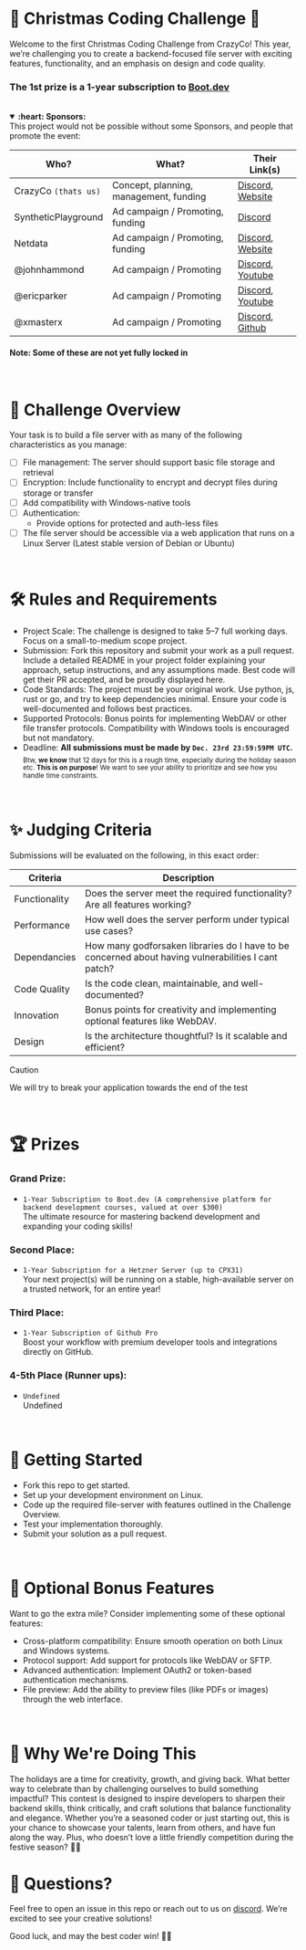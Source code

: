 # 🎄 Christmas Coding Challenge 🎄
Welcome to the first Christmas Coding Challenge from CrazyCo! This year, we’re challenging you to create a backend-focused file server with exciting features, functionality, and an emphasis on design and code quality. 

### The 1st prize is a 1-year subscription to [Boot.dev](https://boot.dev/) 
<br>

<details open>
  <summary><b>:heart: Sponsors:</b></summary>
  This project would not be possible without some Sponsors, and people that promote the event:
    
  | Who?                | What?                                      | Their Link(s)                                                                           |
  |---------------------|--------------------------------------------|-----------------------------------------------------------------------------------------|
  | CrazyCo `(thats us)`| Concept, planning, management, funding     | [Discord](https://discord.gg/crazyco), [Website](https://crazyco.xyz)                   |
  | SyntheticPlayground | Ad campaign / Promoting, funding           | [Discord](https://discord.gg/syntheticplayground)                                       |
  | Netdata             | Ad campaign / Promoting, funding           | [Discord](https://discord.gg/mPZ6WZKKG2), [Website](https://netdata.cloud/)             |
  | @johnhammond        | Ad campaign / Promoting                    | [Discord](https://discord.gg/mQQ5NsTbfF), [Youtube](https://youtube.com/johnhammond010) |
  | @ericparker         | Ad campaign / Promoting                    | [Discord](https://discord.gg/ericparker), [Youtube](https://youtube.com/@ericparker)    |
  | @xmasterx           | Ad campaign / Promoting                    | [Discord](https://discord.gg/HmY4xSw7Zt), [Github](https://github.com/xmasterx)         |
  #### Note: Some of these are not yet fully locked in
</details>
<br>

# 📜 Challenge Overview
Your task is to build a file server with as many of the following characteristics as you manage:
- [ ] File management: The server should support basic file storage and retrieval
- [ ] Encryption: Include functionality to encrypt and decrypt files during storage or transfer
- [ ] Add compatibility with Windows-native tools
- [ ] Authentication:
  - Provide options for protected and auth-less files
- [ ] The file server should be accessible via a web application that runs on a Linux Server (Latest stable version of Debian or Ubuntu)
<br>

# 🛠 Rules and Requirements
- Project Scale:
  The challenge is designed to take 5–7 full working days. Focus on a small-to-medium scope project.
- Submission:
  Fork this repository and submit your work as a pull request.
  Include a detailed README in your project folder explaining your approach, setup instructions, and any assumptions made.
  Best code will get their PR accepted, and be proudly displayed here.
- Code Standards:
  The project must be your original work.
  Use python, js, rust or go, and try to keep dependencies minimal.
  Ensure your code is well-documented and follows best practices.
- Supported Protocols:
  Bonus points for implementing WebDAV or other file transfer protocols.
  Compatibility with Windows tools is encouraged but not mandatory.
- Deadline:
  <b>All submissions must be made by `Dec. 23rd 23:59:59PM UTC`.</b><br>
  <sub>Btw, <b>we know</b> that 12 days for this is a rough time, especially during the holiday season etc. <b>This is on purpose</b>! We want to see your ability to prioritize and see how you handle time constraints.</sub>
<br>

# ✨ Judging Criteria
Submissions will be evaluated on the following, in this exact order:

| Criteria |	Description |
|----------|--------------|
| Functionality |	Does the server meet the required functionality? Are all features working? |
| Performance |	How well does the server perform under typical use cases? |
| Dependancies |	How many godforsaken libraries do I have to be concerned about having vulnerabilities I cant patch? |
| Code Quality | Is the code clean, maintainable, and well-documented? |
| Innovation | Bonus points for creativity and implementing optional features like WebDAV. |
| Design | Is the architecture thoughtful? Is it scalable and efficient? |
> [!CAUTION]
> We will try to break your application towards the end of the test
<br>

# 🏆 Prizes
### Grand Prize:
- `1-Year Subscription to Boot.dev (A comprehensive platform for backend development courses, valued at over $300)`<br>
The ultimate resource for mastering backend development and expanding your coding skills!

### Second Place:
- `1-Year Subscription for a Hetzner Server (up to CPX31)`<br>
Your next project(s) will be running on a stable, high-available server on a trusted network, for an entire year!  

### Third Place:
- `1-Year Subscription of Github Pro`<br>
Boost your workflow with premium developer tools and integrations directly on GitHub.

### 4-5th Place (Runner ups):
- `Undefined`<br>
Undefined
<br>

# 🚀 Getting Started
- Fork this repo to get started.
- Set up your development environment on Linux.
- Code up the required file-server with features outlined in the Challenge Overview.
- Test your implementation thoroughly.
- Submit your solution as a pull request.
<br>

# 🐾 Optional Bonus Features
Want to go the extra mile? Consider implementing some of these optional features:
- Cross-platform compatibility: Ensure smooth operation on both Linux and Windows systems.
- Protocol support: Add support for protocols like WebDAV or SFTP.
- Advanced authentication: Implement OAuth2 or token-based authentication mechanisms.
- File preview: Add the ability to preview files (like PDFs or images) through the web interface.
<br>

# 🎅 Why We're Doing This
The holidays are a time for creativity, growth, and giving back. What better way to celebrate than by challenging ourselves to build something impactful? This contest is designed to inspire developers to sharpen their backend skills, think critically, and craft solutions that balance functionality and elegance. Whether you’re a seasoned coder or just starting out, this is your chance to showcase your talents, learn from others, and have fun along the way. Plus, who doesn’t love a little friendly competition during the festive season? 🎄✨
<br>

# 💬 Questions?
Feel free to open an issue in this repo or reach out to us on [discord](discord.gg/crazyco). We’re excited to see your creative solutions!

Good luck, and may the best coder win! 🎄✨
